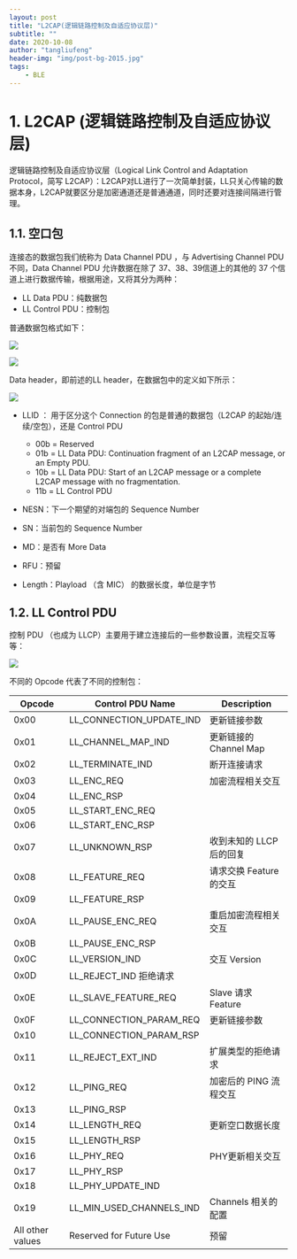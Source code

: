 ```yaml
---
layout: post
title: "L2CAP(逻辑链路控制及自适应协议层)"
subtitle: ""
date: 2020-10-08
author: "tangliufeng"
header-img: "img/post-bg-2015.jpg"
tags: 
    - BLE
---
```



# 1. L2CAP (逻辑链路控制及自适应协议层)

逻辑链路控制及自适应协议层（Logical Link Control and Adaptation Protocol，简写 L2CAP）：L2CAP对LL进行了一次简单封装，LL只关心传输的数据本身，L2CAP就要区分是加密通道还是普通通道，同时还要对连接间隔进行管理。

## 1.1. 空口包

连接态的数据包我们统称为  Data Channel PDU ，与  Advertising Channel PDU 不同，Data Channel PDU 允许数据在除了 37、38、39信道上的其他的 37 个信道上进行数据传输，根据用途，又将其分为两种：

- LL Data PDU：纯数据包
- LL Control PDU：控制包

普通数据包格式如下：

![](https://upload-images.jianshu.io/upload_images/2959133-e622712e22876880.png?imageMogr2/auto-orient/strip|imageView2/2/w/687/format/webp)

![](https://www.pianshen.com/images/529/85b5ebe4d37667ea1f9c28f3b9fb5d89.png)

Data header，即前述的LL header，在数据包中的定义如下所示：

![](https://upload-images.jianshu.io/upload_images/2959133-a63385dcf2f11835.png?imageMogr2/auto-orient/strip|imageView2/2/w/689/format/webp)

- LLID ： 用于区分这个 Connection 的包是普通的数据包（L2CAP 的起始/连续/空包），还是 Control PDU

  - 00b = Reserved 
  - 01b = LL Data PDU: Continuation fragment of an L2CAP message, or an Empty PDU.
  - 10b = LL Data PDU: Start of an L2CAP message or a complete L2CAP message with no fragmentation.
  - 11b = LL Control PDU

- NESN：下一个期望的对端包的 Sequence Number
- SN：当前包的 Sequence Number
- MD：是否有 More Data
- RFU：预留
- Length：Playload （含 MIC） 的数据长度，单位是字节
  

## 1.2. LL Control PDU

控制 PDU （也成为 LLCP）主要用于建立连接后的一些参数设置，流程交互等等：

![](https://www.pianshen.com/images/663/79b86f37d7de1e2370fc3dc73bcdbd67.png)


不同的 Opcode 代表了不同的控制包：

| Opcode           | Control PDU Name         | Description              |
| ---------------- | ------------------------ | ------------------------ |
| 0x00             | LL_CONNECTION_UPDATE_IND | 更新链接参数             |
| 0x01             | LL_CHANNEL_MAP_IND       | 更新链接的 Channel Map   |
| 0x02             | LL_TERMINATE_IND         | 断开连接请求             |
| 0x03             | LL_ENC_REQ               | 加密流程相关交互         |
| 0x04             | LL_ENC_RSP               |                          |
| 0x05             | LL_START_ENC_REQ         |                          |
| 0x06             | LL_START_ENC_RSP         |                          |
| 0x07             | LL_UNKNOWN_RSP           | 收到未知的 LLCP 后的回复 |
| 0x08             | LL_FEATURE_REQ           | 请求交换 Feature 的交互  |
| 0x09             | LL_FEATURE_RSP           |                          |
| 0x0A             | LL_PAUSE_ENC_REQ         | 重启加密流程相关交互     |
| 0x0B             | LL_PAUSE_ENC_RSP         |                          |
| 0x0C             | LL_VERSION_IND           | 交互 Version             |
| 0x0D             | LL_REJECT_IND	拒绝请求   |
| 0x0E             | LL_SLAVE_FEATURE_REQ     | Slave 请求 Feature       |
| 0x0F             | LL_CONNECTION_PARAM_REQ  | 更新链接参数             |
| 0x10             | LL_CONNECTION_PARAM_RSP  |
| 0x11             | LL_REJECT_EXT_IND        | 扩展类型的拒绝请求       |
| 0x12             | LL_PING_REQ              | 加密后的 PING 流程交互   |
| 0x13             | LL_PING_RSP              |
| 0x14             | LL_LENGTH_REQ            | 更新空口数据长度         |
| 0x15             | LL_LENGTH_RSP            |
| 0x16             | LL_PHY_REQ               | PHY更新相关交互          |
| 0x17             | LL_PHY_RSP               |
| 0x18             | LL_PHY_UPDATE_IND        |
| 0x19             | LL_MIN_USED_CHANNELS_IND | Channels 相关的配置      |
| All other values | Reserved for Future Use  | 预留                     |




